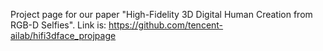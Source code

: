 Project page for our paper "High-Fidelity 3D Digital Human Creation from RGB-D Selfies". Link is: https://github.com/tencent-ailab/hifi3dface_projpage
